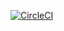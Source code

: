 [![CircleCI](https://circleci.com/gh/lorenzomartino86/anomaly-detector.svg?style=shield&circle-token=:circle-token)](https://circleci.com/gh/lorenzomartino86/anomaly-detector)